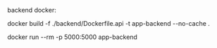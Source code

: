 
backend docker:

docker build -f ./backend/Dockerfile.api -t app-backend --no-cache .

docker run --rm -p 5000:5000 app-backend
